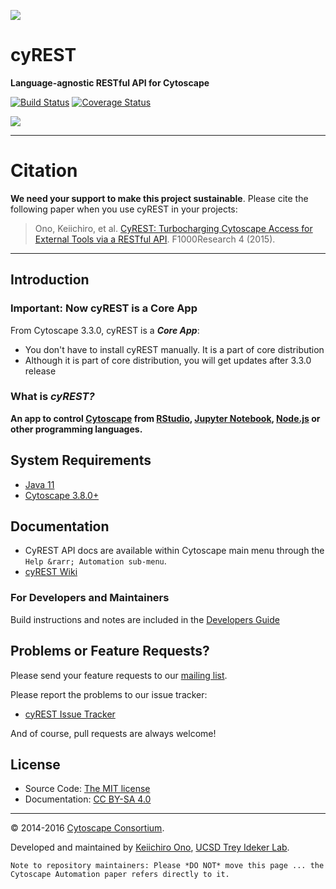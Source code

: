 ![](http://cl.ly/XohP/logo300.png)

# cyREST
**Language-agnostic RESTful API for Cytoscape**

[![Build Status](https://travis-ci.org/cytoscape/cyREST.svg?branch=master)](https://travis-ci.org/cytoscape/cyREST)
[![Coverage Status](https://coveralls.io/repos/cytoscape/cyREST/badge.svg)](https://coveralls.io/r/cytoscape/cyREST)

![](http://cl.ly/Xemf/networkx_cytoscape.png)

----
# Citation
__We need your support to make this project sustainable__.  Please cite the following paper when you use cyREST in your projects:

> Ono, Keiichiro, et al. [CyREST: Turbocharging Cytoscape Access for External Tools via a RESTful API](http://f1000research.com/articles/4-478/v1). F1000Research 4 (2015).
----

## Introduction

### Important: Now cyREST is a Core App
From Cytoscape 3.3.0, cyREST is a ___Core App___:

* You don't have to install cyREST manually.  It is a part of core distribution
* Although it is part of core distribution, you will get updates after 3.3.0 release

### What is *cyREST?*
__An app to control [Cytoscape](http://www.cytoscape.org) from [RStudio](http://www.rstudio.com/), [Jupyter Notebook](http://jupyter.org/), [Node.js](http://nodejs.org/) or other programming languages.__

## System Requirements
* [Java 11](https://adoptopenjdk.net/)
* [Cytoscape 3.8.0+](http://www.cytoscape.org/)

## Documentation
* CyREST API docs are available within Cytoscape main menu through the `Help &rarr; Automation sub-menu`.
* [cyREST Wiki](https://github.com/cytoscape/cyREST/wiki)

### For Developers and Maintainers

Build instructions and notes are included in the [Developers Guide](https://github.com/cytoscape/cyREST/wiki/Developers-Guide)

## Problems or Feature Requests?
Please send your feature requests to our [mailing list](https://groups.google.com/forum/#!forum/cytoscape-discuss).

Please report the problems to our issue tracker:

* [cyREST Issue Tracker](https://github.com/cytoscape/cyREST/issues)

And of course, pull requests are always welcome!

## License
* Source Code: [The MIT license](http://opensource.org/licenses/MIT)
* Documentation: [CC BY-SA 4.0](http://creativecommons.org/licenses/by-sa/4.0/)

----
&copy; 2014-2016 [Cytoscape Consortium](http://www.cytoscape.org/).

Developed and maintained by [Keiichiro Ono](http://keiono.github.io/), [UCSD Trey Ideker Lab](http://idekerlab.ucsd.edu/Pages/default.aspx).

```Note to repository maintainers: Please *DO NOT* move this page ... the Cytoscape Automation paper refers directly to it.```
